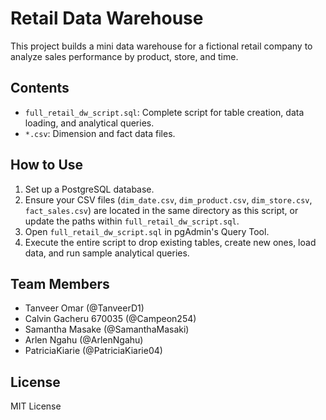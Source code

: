 # Retail Data Warehouse

This project builds a mini data warehouse for a fictional retail company to analyze sales performance by product, store, and time.

## Contents

- `full_retail_dw_script.sql`: Complete script for table creation, data loading, and analytical queries.
- `*.csv`: Dimension and fact data files.

## How to Use

1.  Set up a PostgreSQL database.
2.  Ensure your CSV files (`dim_date.csv`, `dim_product.csv`, `dim_store.csv`, `fact_sales.csv`) are located in the same directory as this script, or update the paths within `full_retail_dw_script.sql`.
3.  Open `full_retail_dw_script.sql` in pgAdmin's Query Tool.
4.  Execute the entire script to drop existing tables, create new ones, load data, and run sample analytical queries.

## Team Members

- Tanveer Omar (@TanveerD1)
- Calvin Gacheru 670035 (@Campeon254)
- Samantha Masake (@SamanthaMasaki)
- Arlen Ngahu (@ArlenNgahu)
- PatriciaKiarie (@PatriciaKiarie04)

## License

MIT License
